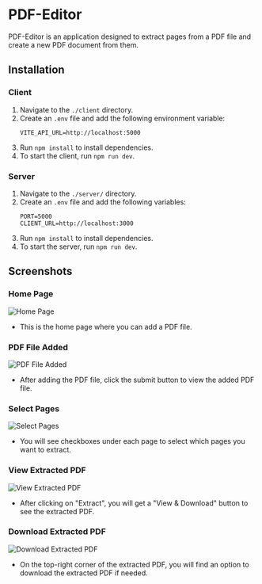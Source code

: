 # PDF-Editor

PDF-Editor is an application designed to extract pages from a PDF file and create a new PDF document from them.

## Installation

### Client

1. Navigate to the `./client` directory.
2. Create an `.env` file and add the following environment variable:
   ```
   VITE_API_URL=http://localhost:5000
   ```
3. Run `npm install` to install dependencies.
4. To start the client, run `npm run dev`.

### Server

1. Navigate to the `./server/` directory.
2. Create an `.env` file and add the following variables:
   ```
   PORT=5000
   CLIENT_URL=http://localhost:3000
   ```
3. Run `npm install` to install dependencies.
4. To start the server, run `npm run dev`.

## Screenshots

### Home Page

![Home Page](/assets/homepage.png)

- This is the home page where you can add a PDF file.

### PDF File Added

![PDF File Added](/assets/pdf_added.png)

- After adding the PDF file, click the submit button to view the added PDF file.

### Select Pages

![Select Pages](/assets/select_page.png)

- You will see checkboxes under each page to select which pages you want to extract.

### View Extracted PDF

![View Extracted PDF](/assets/view.png)

- After clicking on "Extract", you will get a "View & Download" button to see the extracted PDF.

### Download Extracted PDF

![Download Extracted PDF](./assets/extracted_pdf.png)

- On the top-right corner of the extracted PDF, you will find an option to download the extracted PDF if needed.
